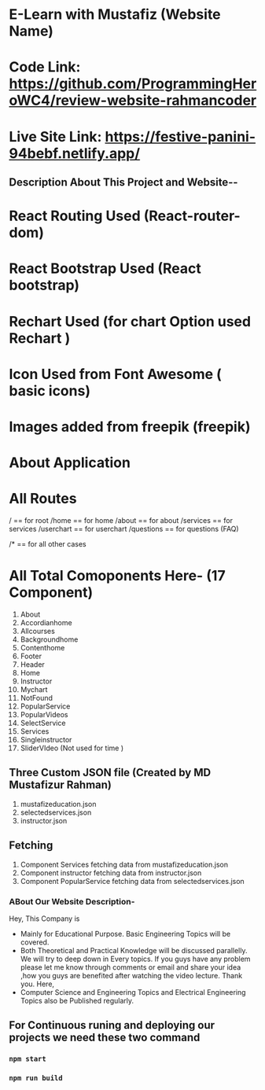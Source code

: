 # E-Learn with Mustafiz (Website Name)

# Code Link: https://github.com/ProgrammingHeroWC4/review-website-rahmancoder
# Live Site Link: https://festive-panini-94bebf.netlify.app/

## Description About This Project and Website--

# React Routing Used (React-router-dom)
# React Bootstrap Used  (React bootstrap)
# Rechart Used     (for chart Option used Rechart )
# Icon Used from Font Awesome ( basic icons)
# Images added from freepik   (freepik)



# About Application
#  All Routes
/            == for root
/home        == for home
/about       == for about
/services    == for services
/userchart   == for userchart
/questions   == for questions (FAQ)

/*           == for all other cases

# All Total Comoponents Here-  (17 Component) 
1. About
2. Accordianhome
3. Allcourses
4. Backgroundhome
5. Contenthome
6. Footer
7. Header
8. Home
9. Instructor
10. Mychart
11. NotFound
12. PopularService
13. PopularVideos
14. SelectService
15. Services
16. Singleinstructor
17. SliderVIdeo    (Not used for time )

## Three Custom JSON file (Created by MD Mustafizur Rahman)

1. mustafizeducation.json
2. selectedservices.json
3. instructor.json


## Fetching
1.  Component Services fetching data from  mustafizeducation.json
2.  Component instructor fetching data from  instructor.json
3.  Component PopularService fetching data from  selectedservices.json



### ABout Our Website Description-

Hey, This Company is 
* Mainly for Educational Purpose. Basic Engineering Topics will be covered. 
* Both Theoretical and Practical Knowledge will be discussed parallelly. We will try to deep down in Every topics. If you guys have any problem please let me know through comments or email and share your idea ,how you guys are benefited after watching the video lecture. Thank you. Here, 
* Computer Science and Engineering Topics and Electrical Engineering Topics also be Published regularly. 







## For Continuous runing and deploying our projects we need these two command
### `npm start`
### `npm run build`







